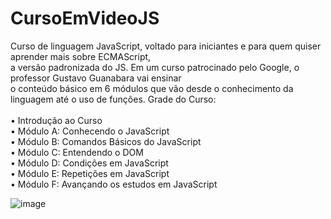 # CursoEmVideoJS
Curso de linguagem JavaScript, voltado para iniciantes e para quem quiser aprender mais sobre ECMAScript,<br> 
a versão padronizada do JS. Em um curso patrocinado pelo Google, o professor Gustavo Guanabara vai ensinar <br>
o conteúdo básico em 6 módulos que vão desde o conhecimento da linguagem até o uso de funções.
Grade do Curso:<br><br>
• Introdução ao Curso
<br>
• Módulo A: Conhecendo o JavaScript
<br>
• Módulo B: Comandos Básicos do JavaScript
<br>
• Módulo C: Entendendo o DOM
<br>
• Módulo D: Condições em JavaScript
<br>
• Módulo E: Repetições em JavaScript
<br>
• Módulo F: Avançando os estudos em JavaScript
<br>

![image](https://user-images.githubusercontent.com/97200642/172831857-250b0281-e52b-47a8-971a-e4f3564c7001.png)
